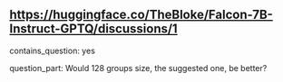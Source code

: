 ## https://huggingface.co/TheBloke/Falcon-7B-Instruct-GPTQ/discussions/1

contains_question: yes

question_part: Would 128 groups size, the suggested one, be better?